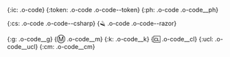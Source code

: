 
{:ic: .o-code}
  {:token: .o-code .o-code--token}
  {:ph: .o-code .o-code__ph}

  {:cs: .o-code .o-code--csharp}
  {:razor: .o-code .o-code--razor}

{:g: .o-code__g}
{:m: .o-code__m}
{:k: .o-code__k}
{:cl: .o-code__cl}
{:ucl: .o-code__ucl}
{:cm: .o-code__cm}
